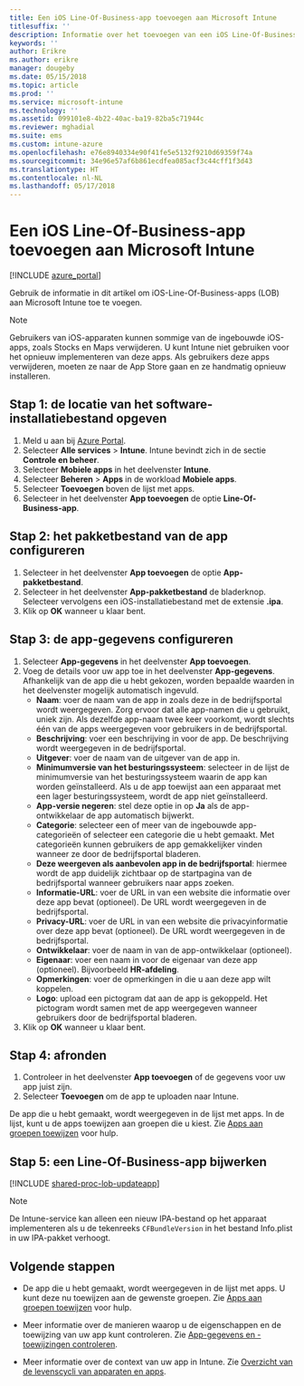 ```yaml
---
title: Een iOS Line-Of-Business-app toevoegen aan Microsoft Intune
titlesuffix: ''
description: Informatie over het toevoegen van een iOS Line-Of-Business-app aan Microsoft Intune.
keywords: ''
author: Erikre
ms.author: erikre
manager: dougeby
ms.date: 05/15/2018
ms.topic: article
ms.prod: ''
ms.service: microsoft-intune
ms.technology: ''
ms.assetid: 099101e8-4b22-40ac-ba19-82ba5c71944c
ms.reviewer: mghadial
ms.suite: ems
ms.custom: intune-azure
ms.openlocfilehash: e76e8940334e90f41fe5e5132f9210d69359f74a
ms.sourcegitcommit: 34e96e57af6b861ecdfea085acf3c44cff1f3d43
ms.translationtype: HT
ms.contentlocale: nl-NL
ms.lasthandoff: 05/17/2018
---
```

# <a name="add-an-ios-line-of-business-app-to-microsoft-intune"></a>Een iOS Line-Of-Business-app toevoegen aan Microsoft Intune

[!INCLUDE [azure_portal](./includes/azure_portal.md)]

Gebruik de informatie in dit artikel om iOS-Line-Of-Business-apps (LOB) aan Microsoft Intune toe te voegen.

>[!NOTE]
>Gebruikers van iOS-apparaten kunnen sommige van de ingebouwde iOS-apps, zoals Stocks en Maps verwijderen. U kunt Intune niet gebruiken voor het opnieuw implementeren van deze apps. Als gebruikers deze apps verwijderen, moeten ze naar de App Store gaan en ze handmatig opnieuw installeren.

## <a name="step-1-specify-the-software-setup-file"></a>Stap 1: de locatie van het software-installatiebestand opgeven

1. Meld u aan bij [Azure Portal](https://portal.azure.com).
2. Selecteer **Alle services** > **Intune**. Intune bevindt zich in de sectie **Controle en beheer**.
3. Selecteer **Mobiele apps** in het deelvenster **Intune**.
4. Selecteer **Beheren** > **Apps** in de workload **Mobiele apps**.
5. Selecteer **Toevoegen** boven de lijst met apps.
6. Selecteer in het deelvenster **App toevoegen** de optie **Line-Of-Business-app**.

## <a name="step-2-configure-the-app-package-file"></a>Stap 2: het pakketbestand van de app configureren

1. Selecteer in het deelvenster **App toevoegen** de optie **App-pakketbestand**.
2. Selecteer in het deelvenster **App-pakketbestand** de bladerknop. Selecteer vervolgens een iOS-installatiebestand met de extensie **.ipa**.
3. Klik op **OK** wanneer u klaar bent.


## <a name="step-3-configure-app-information"></a>Stap 3: de app-gegevens configureren

1. Selecteer **App-gegevens** in het deelvenster **App toevoegen**.
2. Voeg de details voor uw app toe in het deelvenster **App-gegevens**. Afhankelijk van de app die u hebt gekozen, worden bepaalde waarden in het deelvenster mogelijk automatisch ingevuld.
    - **Naam**: voer de naam van de app in zoals deze in de bedrijfsportal wordt weergegeven. Zorg ervoor dat alle app-namen die u gebruikt, uniek zijn. Als dezelfde app-naam twee keer voorkomt, wordt slechts één van de apps weergegeven voor gebruikers in de bedrijfsportal.
    - **Beschrijving**: voer een beschrijving in voor de app. De beschrijving wordt weergegeven in de bedrijfsportal.
    - **Uitgever**: voer de naam van de uitgever van de app in.
    - **Minimumversie van het besturingssysteem**: selecteer in de lijst de minimumversie van het besturingssysteem waarin de app kan worden geïnstalleerd. Als u de app toewijst aan een apparaat met een lager besturingssysteem, wordt de app niet geïnstalleerd.
    - **App-versie negeren**: stel deze optie in op **Ja** als de app-ontwikkelaar de app automatisch bijwerkt.
    - **Categorie**: selecteer een of meer van de ingebouwde app-categorieën of selecteer een categorie die u hebt gemaakt. Met categorieën kunnen gebruikers de app gemakkelijker vinden wanneer ze door de bedrijfsportal bladeren.
    - **Deze weergeven als aanbevolen app in de bedrijfsportal**: hiermee wordt de app duidelijk zichtbaar op de startpagina van de bedrijfsportal wanneer gebruikers naar apps zoeken.
    - **Informatie-URL**: voer de URL in van een website die informatie over deze app bevat (optioneel). De URL wordt weergegeven in de bedrijfsportal.
    - **Privacy-URL**: voer de URL in van een website die privacyinformatie over deze app bevat (optioneel). De URL wordt weergegeven in de bedrijfsportal.
    - **Ontwikkelaar**: voer de naam in van de app-ontwikkelaar (optioneel).
    - **Eigenaar**: voer een naam in voor de eigenaar van deze app (optioneel). Bijvoorbeeld **HR-afdeling**.
    - **Opmerkingen**: voer de opmerkingen in die u aan deze app wilt koppelen.
    - **Logo**: upload een pictogram dat aan de app is gekoppeld. Het pictogram wordt samen met de app weergegeven wanneer gebruikers door de bedrijfsportal bladeren.
3. Klik op **OK** wanneer u klaar bent.

## <a name="step-4-finish-up"></a>Stap 4: afronden

1. Controleer in het deelvenster **App toevoegen** of de gegevens voor uw app juist zijn.
2. Selecteer **Toevoegen** om de app te uploaden naar Intune.

De app die u hebt gemaakt, wordt weergegeven in de lijst met apps. In de lijst, kunt u de apps toewijzen aan groepen die u kiest. Zie [Apps aan groepen toewijzen](apps-deploy.md) voor hulp.

## <a name="step-5-update-a-line-of-business-app"></a>Stap 5: een Line-Of-Business-app bijwerken

[!INCLUDE [shared-proc-lob-updateapp](./includes/shared-proc-lob-updateapp.md)]

> [!NOTE]
> De Intune-service kan alleen een nieuw IPA-bestand op het apparaat implementeren als u de tekenreeks `CFBundleVersion` in het bestand Info.plist in uw IPA-pakket verhoogt.

## <a name="next-steps"></a>Volgende stappen

- De app die u hebt gemaakt, wordt weergegeven in de lijst met apps. U kunt deze nu toewijzen aan de gewenste groepen. Zie [Apps aan groepen toewijzen](apps-deploy.md) voor hulp.

- Meer informatie over de manieren waarop u de eigenschappen en de toewijzing van uw app kunt controleren. Zie [App-gegevens en -toewijzingen controleren](apps-monitor.md).

- Meer informatie over de context van uw app in Intune. Zie [Overzicht van de levenscycli van apparaten en apps](introduction-device-app-lifecycles.md).
